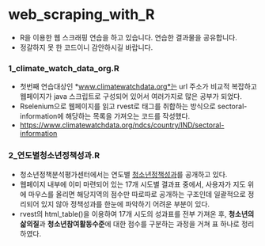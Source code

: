 # web_scraping_with_R

- R을 이용한 웹 스크래핑 연습을 하고 있습니다. 연습한 결과물을 공유합니다.
- 정갈하지 못 한 코드이니 감안하시길 바랍니다.


### **1_climate_watch_data_org.R**

- 첫번째 연습대상인 *www.climatewatchdata.org*는 url 주소가 비교적 복잡하고 웹페이지가 java 스크립트로 구성되어 있어서 여러가지로 많은 공부가 되었다.
- Rselenium으로 웹페이지를 읽고 rvest로 태그를 취합하는 방식으로 sectoral-information에 해당하는 목록을 가져오는 코드를 작성했다.
- <https://www.climatewatchdata.org/ndcs/country/IND/sectoral-information>



### **2_연도별청소년정책성과.R**

- 청소년정책분석평가센터에서는 연도별 [청소년정책성과](http://www.ypec.re.kr/modedg/contentsView.do?ucont_id=CTX000007&srch_menu_nix=t7W3a9w7)를 공개하고 있다. 
- 웹페이지 내부에 이미 마련되어 있는 17개 시도별 결과표 중에서, 사용자가 지도 위에 마우스를 올리면 해당지역의 점수만 따로따로 공개하는 구조인데 일괄적으로 정리되어 있지 않아 정책성과를 한눈에 파악하기 어려운 부분이 있다. 
- rvest의 html_table()을 이용하여 17개 시도의 성과표를 전부 가져온 후, **청소년의 삶의질**과 **청소년참여활동수준**에 대한 점수를 구분하는 과정을 거쳐 표 하나로 정리하였다. 
